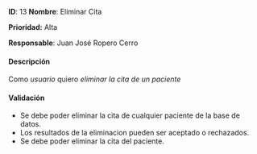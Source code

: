 **ID**: 13
**Nombre**: Eliminar Cita

**Prioridad:** Alta

**Responsable**: Juan José Ropero Cerro

#### Descripción

Como *usuario* quiero *eliminar la cita de un paciente*

#### Validación

* Se debe poder eliminar la cita de cualquier paciente de la base de datos.
* Los resultados de la eliminacion pueden ser aceptado o rechazados.
* Se debe poder eliminar la cita del paciente.
